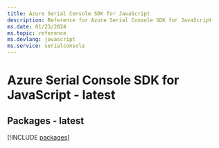```yaml
---
title: Azure Serial Console SDK for JavaScript
description: Reference for Azure Serial Console SDK for JavaScript
ms.date: 01/23/2024
ms.topic: reference
ms.devlang: javascript
ms.service: serialconsole
---
```

# Azure Serial Console SDK for JavaScript - latest
## Packages - latest
[!INCLUDE [packages](serial-console-index.md)]